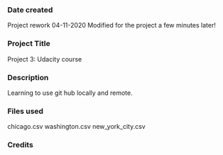 ### Date created
Project rework 04-11-2020
Modified for the project a few minutes later!

### Project Title
Project 3: Udacity course

### Description
Learning to use git hub locally and remote. 

### Files used
chicago.csv
washington.csv
new_york_city.csv

### Credits


